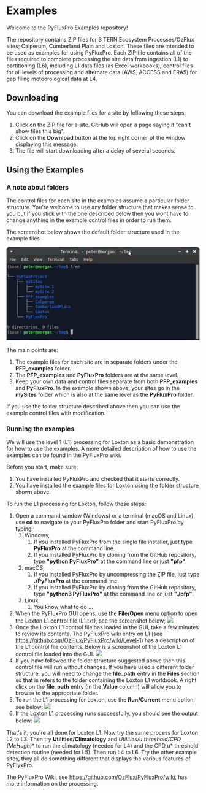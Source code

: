 # Examples
Welcome to the PyFluxPro Examples repository!

The repository contains ZIP files for 3 TERN Ecosystem Processes/OzFlux sites; Calperum, Cumberland Plain and Loxton.  These files are intended to be used as examples for using PyFluxPro.  Each ZIP file contains all of the files required to complete processing the site data from ingestion (L1) to partitioning (L6), including L1 data files (as Excel workbooks), control files for all levels of processing and alternate data (AWS, ACCESS and ERA5) for gap filing meteorological data at L4.

## Downloading

You can download the example files for a site by following these steps:

1. Click on the ZIP file for a site.  GitHub will open a page saying it "can't show files this big".
2. Click on the **Download** button at the top right corner of the window displaying this message.
3. The file will start downloading after a delay of several seconds.

## Using the Examples

### A note about folders

The control files for each site in the examples assume a particular folder structure.  You're welcome to use any folder structure that makes sense to you but if you stick with the one described below then you wont have to change anything in the example control files in order to run them.

The screenshot below shows the default folder structure used in the example files.

![](folder_structure.png)

The main points are:

1. The example files for each site are in separate folders under the **PFP_examples** folder.
2. The **PFP_examples** and **PyFluxPro** folders are at the same level.
3. Keep your own data and control files separate from both **PFP_examples** and **PyFluxPro**.  In the example shown above, your sites go in the **mySites** folder which is also at the same level as the **PyFluxPro** folder.

If you use the folder structure described above then you can use the example control files with modification.

### Running the examples

We will use the level 1 (L1) processing for Loxton as a basic demonstration for how to use the examples.  A more detailed description of how to use the examples can be found in the PyFluxPro wiki.

Before you start, make sure:

1. You have installed PyFluxPro and checked that it starts correctly.
2. You have installed the example files for Loxton using the folder structure shown above.

To run the L1 processing for Loxton, follow these steps:

1. Open a command window (Windows) or a terminal (macOS and Linux), use **cd** to navigate to your PyFluxPro folder and start PyFluxPro by typing:
   1. Windows;
      1. If you installed PyFluxPro from the single file installer, just type **PyFluxPro** at the command line.
      2. If you installed PyFluxPro by cloning from the GitHub repository, type **"python PyFluxPro"** at the command line or just **"pfp"**.
   2. macOS;
      1. If you installed PyFluxPro by uncompressing the ZIP file, just type **./PyFluxPro** at the command line.
      2. If you installed PyFluxPro by cloning from the GitHub repository, type **"python3 PyFluxPro"** at the command line or just **"./pfp"**.
   3. Linux;
      1. You know what to do ...
2. When the PyFluxPro GUI opens, use the **File/Open** menu option to open the Loxton L1 control file (L1.txt), see the screenshot below;
   ![](/home/peter/Examples/file_open_loxton_l1.png)
3. Once the Loxton L1 control file has loaded in the GUI, take a few minutes to review its contents.  The PyFluxPro wiki entry on L1 (see https://github.com/OzFlux/PyFluxPro/wiki/Level-1) has a description of the L1 control file contents.  Below is a screenshot of the Loxton L1 control file loaded into the GUI.
   ![](/home/peter/Examples/loxton_l1_open_in_gui.png)
4. If you have followed the folder structure suggested above then this control file will run without changes.  If you have used a different folder structure, you will need to change the **file_path** entry in the **Files** section so that is refers to the folder containing the Loxton L1 workbook.  A right click on the **file_path** entry (in the **Value** column) will allow you to browse to the appropriate folder.
5. To run the L1 processing for Loxton, use the **Run/Current** menu option, see below:
   ![](/home/peter/Examples/loxton_l1_run_current.png)
6. If the Loxton L1 processing runs successfully, you should see the output below:
   ![](/home/peter/Examples/loxton_l1_run_output.png)

That's it, you're all done for Loxton L1.  Now try the same process for Loxton L2 to L3.  Then try **Utilities/Climatology** and **Utilities/u* threshold/CPD (McHugh)** to run the climatology (needed for L4) and the CPD u* threshold detection routine (needed for L5).  Then run L4 to L6.  Try the other example sites, they all do something different that displays the various features of PyFlyxPro.

The PyFluxPro Wiki, see https://github.com/OzFlux/PyFluxPro/wiki, has more information on the processing.
